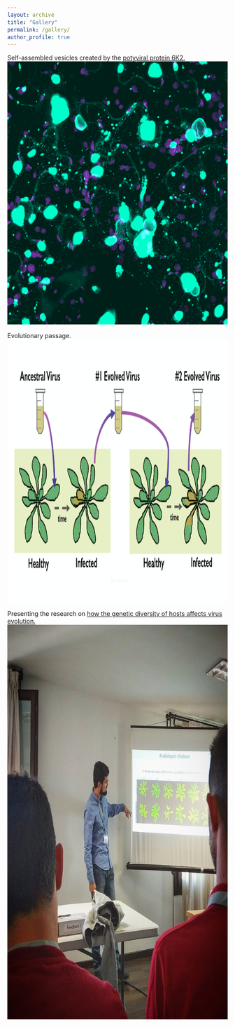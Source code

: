 ```yaml
---
layout: archive
title: "Gallery"
permalink: /gallery/
author_profile: true
---
```


Self-assembled vesicles created by the [potyviral protein 6K2.](https://doi.org/10.1093/gbe/evz069)
<img src="/images/6k2.png" alt="hi" class="inline" height="600" width="600"/>

Evolutionary passage.
<img src="/images/passage.png" alt="hi" class="inline" height="600" width="900"/>

Presenting the research on [how the genetic diversity of hosts affects virus evolution.](https://doi.org/10.1093/ve/vez024)
<img src="/images/populations.jpg" alt="hi" class="inline" height="900" width="600"/>
